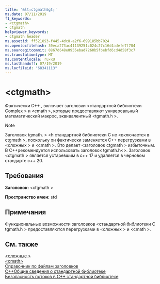 ```yaml
---
title: '&lt;ctgmath&gt;'
ms.date: 07/11/2019
f1_keywords:
- <ctgmath>
- ctgmath
helpviewer_keywords:
- ctgmath header
ms.assetid: ff521893-f445-4dc8-a2f6-699185bb7024
ms.openlocfilehash: 30eca273ac41139251c024c27c16d4adefe7f784
ms.sourcegitcommit: 0867d648e0955ebad7260b5fbebfd6cd4d58f3c7
ms.translationtype: MT
ms.contentlocale: ru-RU
ms.lasthandoff: 07/19/2019
ms.locfileid: "68341113"
---
```

# <a name="ltctgmathgt"></a>&lt;ctgmath&gt;

Фактически C++ , включает заголовки \<стандартной библиотеки Complex > и \<cmath >, которые предоставляют универсальный математический макрос, эквивалентный \<tgmath.h >.

> [!NOTE]
> Заголовок tgmath. > \<h стандартной библиотеки C не \<включается в ctgmath >, поскольку он фактически заменяется C++ перегрузками в \<сложных > и \<cmath >. Это делает \<заголовок ctgmath > избыточным. В C++рекомендуется использовать заголовок tgmath.h\<>. Заголовок \<ctgmath > является устаревшим в c++ 17 и удаляется в черновом стандарте c++ 20.

## <a name="requirements"></a>Требования

**Заголовок:** \<ctgmath >

**Пространство имен:** std

## <a name="remarks"></a>Примечания

Функциональные возможности заголовков \<стандартной библиотеки C tgmath.h > предоставляются перегрузками в \<сложных > и \<cmath >.

## <a name="see-also"></a>См. также

[\<сложные >](complex.md)\
[\<cmath>](cmath.md)\
[Справочник по файлам заголовков](cpp-standard-library-header-files.md)\
[C++Общие сведения о стандартной библиотеке](cpp-standard-library-overview.md)\
[Безопасность потоков в C++ стандартной библиотеке](thread-safety-in-the-cpp-standard-library.md)
